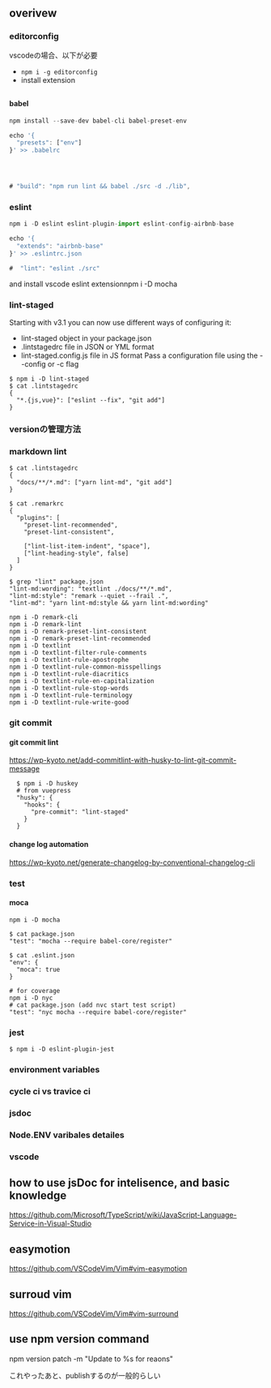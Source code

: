 ## overivew

### editorconfig
vscodeの場合、以下が必要
- `npm i -g editorconfig`
- install extension



##
#### babel
```js
npm install --save-dev babel-cli babel-preset-env

echo '{
  "presets": ["env"]
}' >> .babelrc




# "build": "npm run lint && babel ./src -d ./lib",
```
### eslint
```js
npm i -D eslint eslint-plugin-import eslint-config-airbnb-base

echo '{
  "extends": "airbnb-base"
}' >> .eslintrc.json

#  "lint": "eslint ./src"
```

and install vscode eslint extensionnpm i -D mocha


### lint-staged
Starting with v3.1 you can now use different ways of configuring it:

* lint-staged object in your package.json
* .lintstagedrc file in JSON or YML format
* lint-staged.config.js file in JS format
Pass a configuration file using the --config or -c flag

```
$ npm i -D lint-staged
$ cat .lintstagedrc
{
  "*.{js,vue}": ["eslint --fix", "git add"]
}
```

### versionの管理方法

### markdown lint
```
$ cat .lintstagedrc
{
  "docs/**/*.md": ["yarn lint-md", "git add"]
}

$ cat .remarkrc
{
  "plugins": [
    "preset-lint-recommended",
    "preset-lint-consistent",

    ["lint-list-item-indent", "space"],
    ["lint-heading-style", false]
  ]
}

$ grep "lint" package.json
"lint-md:wording": "textlint ./docs/**/*.md",
"lint-md:style": "remark --quiet --frail .",
"lint-md": "yarn lint-md:style && yarn lint-md:wording"

npm i -D remark-cli
npm i -D remark-lint
npm i -D remark-preset-lint-consistent
npm i -D remark-preset-lint-recommended
npm i -D textlint
npm i -D textlint-filter-rule-comments
npm i -D textlint-rule-apostrophe
npm i -D textlint-rule-common-misspellings
npm i -D textlint-rule-diacritics
npm i -D textlint-rule-en-capitalization
npm i -D textlint-rule-stop-words
npm i -D textlint-rule-terminology
npm i -D textlint-rule-write-good

```

### git commit
#### git commit lint
https://wp-kyoto.net/add-commitlint-with-husky-to-lint-git-commit-message
```
  $ npm i -D huskey
  # from vuepress
  "husky": {
    "hooks": {
      "pre-commit": "lint-staged"
    }
  }
  ```

#### change log automation
https://wp-kyoto.net/generate-changelog-by-conventional-changelog-cli



### test
#### moca
```
npm i -D mocha

$ cat package.json
"test": "mocha --require babel-core/register"

$ cat .eslint.json
"env": {
  "moca": true
}

# for coverage
npm i -D nyc
# cat package.json (add nvc start test script)
"test": "nyc mocha --require babel-core/register"

```

### jest
```
$ npm i -D eslint-plugin-jest

```


### environment variables

### cycle ci vs travice ci

### jsdoc

### Node.ENV varibales detailes

### vscode
## how to use jsDoc for intelisence, and basic knowledge
https://github.com/Microsoft/TypeScript/wiki/JavaScript-Language-Service-in-Visual-Studio

## easymotion
https://github.com/VSCodeVim/Vim#vim-easymotion

## surroud vim
https://github.com/VSCodeVim/Vim#vim-surround


## use npm version command
 npm version patch -m "Update to %s for reaons"

 これやったあと、publishするのが一般的らしい
